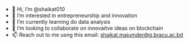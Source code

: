 - 👋 Hi, I’m @shaikat010
- 👀 I’m interested in entrepreneurship and innovaiton
- 🌱 I’m currently learning do data analysis
- 💞️ I’m looking to collaborate on innovaitve ideas on blockchain
- 📫 Reach out to me usng this email: shaikat.majumder@g.bracu.ac.bd

<!---
shaikat010/shaikat010 is a ✨ special ✨ repository because its `README.md` (this file) appears on your GitHub profile.
You can click the Preview link to take a look at your changes.
--->
